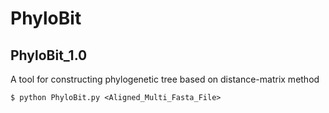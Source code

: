 # PhyloBit
## PhyloBit_1.0
A tool for constructing phylogenetic tree based on distance-matrix method
```
$ python PhyloBit.py <Aligned_Multi_Fasta_File>
````
